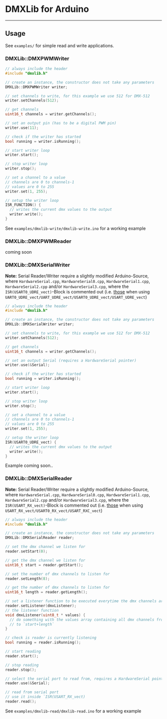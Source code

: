 # DMXLib for Arduino
-----

## Usage
See `examples/` for simple read and write applications.

### DMXLib::DMXPWMWriter
```c++
// always include the header
#include "dmxlib.h"

// create an instance, the constructor does not take any parameters
DMXLib::DMXPWMWriter writer;

// set channels to write, for this example we use 512 for DMX-512
writer.setChannels(512);

// get channels
uint16_t channels = writer.getChannels();

// set an output pin (has to be a digital PWM pin)
writer.use(11);

// check if the writer has started
bool running = writer.isRunning();

// start writer loop
writer.start();

// stop writer loop
writer.stop();

// set a channel to a value
// channels are 0 to channels-1
// values are 0 to 255
writer.set(1, 255);

// setup the writer loop
ISR_FUNCTION() {
  // writes the current dmx values to the output
  writer.write();
}
```
See `examples/dmxlib-write/dmxlib-write.ino` for a working example
### DMXLib::DMXPWMReader
coming soon

### DMXLib::DMXSerialWriter

**Note:** Serial Reader/Writer require a slightly modified Arduino-Source,
where `HardwareSerial.cpp`, `HardwareSerial0.cpp`, `HardwareSerial1.cpp`,
`HardwareSerial2.cpp` and/or `HardwareSerial3.cpp`, where the
`ISR(USART0_UDRE_vect)`-Block is commented out (i.e. [those](https://github.com/arduino/Arduino/blob/master/hardware/arduino/avr/cores/arduino/HardwareSerial0.cpp#L52L65) when using
`UART0_UDRE_vect/UART_UDRE_vect/USART0_UDRE_vect/USART_UDRE_vect`)

```c++
// always include the header
#include "dmxlib.h"

// create an instance, the constructor does not take any parameters
DMXLib::DMXSerialWriter writer;

// set channels to write, for this example we use 512 for DMX-512
writer.setChannels(512);

// get channels
uint16_t channels = writer.getChannels();

// set an output Serial (requires a HardwareSerial pointer)
writer.use(&Serial);

// check if the writer has started
bool running = writer.isRunning();

// start writer loop
writer.start();

// stop writer loop
writer.stop();

// set a channel to a value
// channels are 0 to channels-1
// values are 0 to 255
writer.set(1, 255);

// setup the writer loop
ISR(USART0_UDRE_vect) {
  // writes the current dmx values to the output
  writer.write();
}
```
Example coming soon..

### DMXLib::DMXSerialReader

**Note:** Serial Reader/Writer require a slightly modified Arduino-Source,
where `HardwareSerial.cpp`, `HardwareSerial0.cpp`, `HardwareSerial1.cpp`,
`HardwareSerial2.cpp` and/or `HardwareSerial3.cpp`, where the
`ISR(USART_RX_vect)`-Block is commented out (i.e. [those](https://github.com/arduino/Arduino/blob/master/hardware/arduino/avr/cores/arduino/HardwareSerial0.cpp#L39L50) when using `USART_RX_vect/USART0_RX_vect/USART_RXC_vect`)

```c++
// always include the header
#include "dmxlib.h"

// create an instance, the constructor does not take any parameters
DMXLib::DMXSerialReader reader;

// set the dmx channel we listen for
reader.setStart(0);

// get the dmx channel we listen for
uint16_t start = reader.getStart();

// set the number of dmx channels to listen for
reader.setLength(8);

// get the number of dmx channels to listen for
uint16_t length = reader.getLength();

// set a listener function to be executed everytime the dmx channels are read
reader.setListener(dmxListener);
// the listener function
void dmxListener(uint8_t * values) {
  // do something with the values array containing all dmx channels from `start`
  // to `start+length`
}

// check is reader is currently listening
bool running = reader.isRunning();

// start reading
reader.start();

// stop reading
reader.stop();

// select the serial port to read from, requires a HardwareSerial pointer
reader.use(&Serial);

// read from serial port
// use it inside `ISR(USART_RX_vect)
reader.read();
```
See `examples/dmxlib-read/dmxlib-read.ino` for a working example
